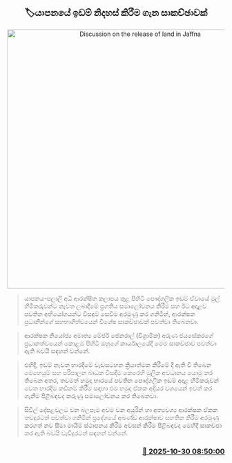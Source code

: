 <p align='center'><b><h2 align='center' title='Discussion on the release of land in Jaffna'>🏷යාපනයේ ඉඩම් නිදහස් කිරීම ගැන සාකච්ඡාවක්</h2></b></p>
<p align='center'><img src='https://helakuru.sgp1.cdn.digitaloceanspaces.com/esana/images/lib/North%20Land-archived.jpg' width='600' alt='Discussion on the release of land in Jaffna'></p>

> යාපනය-පලාලි අධි ආරක්ෂිත කලාපය තුළ පිහිටි පෞද්ගලික ඉඩම් ඒවායේ මුල් හිමිකරුවන්ට නැවත ලබාදීමේ ප්‍රගතිය සමාලෝචනය කිරීම සහ ඊට අදාළව පවතින අභියෝගයන්ට විසඳුම් සෙවීම අරමුණු කර ගනිමින්, ආරක්ෂක ප්‍රධානීන්ගේ සහභාගිත්වයෙන් විශේෂ සාකච්ඡාවක් පවත්වා තිබෙනවා.

> ආරක්ෂක නියෝජ්‍ය අමාත්‍ය මේජර් ජෙනරාල් (විශ්‍රාමික) අරුණ ජයසේකරගේ ප්‍රධානත්වයෙන් කොළඹ පිහිටි ඔහුගේ කාර්යාලයේදී මෙම සාකච්ඡාව පවත්වා ඇති බවයි සඳහන් වන්නේ.

> එහිදී, ඉඩම් නැවත භාරදීමේ වැඩසටහන ක්‍රියාත්මක කිරීමේ දී ඇති වී තිබෙන මෙහෙයුම් සහ පරිපාලන බාධක විසඳීම කෙරෙහි මූලික අවධානය යොමු කර තිබෙන අතර, තවමත් හමුදා භාරයේ පවතින පෞද්ගලික ඉඩම් අදාළ හිමිකරුවන් වෙත භාරදීම කඩිනම් කිරීම සඳහා එම හමුදා ඒකක අදියර වශයෙන් ඉවත් කර ගැනීම පිළිබඳවද කරුණු සමාලෝචනය කර තිබෙනවා.

> සිවිල් දේපළවලට වන බලපෑම අවම වන අයුරින් හා අත්‍යවශ්‍ය ආරක්ෂක ඒකක තවදුරටත් පවත්වා ගනිමින් ප්‍රදේශයේ අඛණ්ඩ ආරක්ෂාව සහතික කිරීම අරමුණු කරගත් නව සීමා මායිම් ස්ථාපනය කිරීම අවසන් කිරීම පිළිබඳවද මෙහිදී සාකච්ඡා කර ඇති බවයි වැඩිදුරටත් සඳහන් වන්නේ.



<h3 align='right'><a href='https://www.helakuru.lk/esana/p/114923/'>📅 2025-10-30 08:50:00</a></h3>
